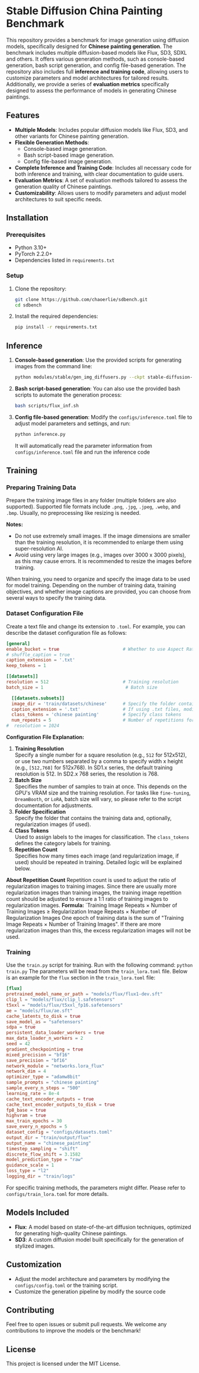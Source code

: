 # Stable Diffusion China Painting Benchmark

This repository provides a benchmark for image generation using diffusion models, specifically designed for **Chinese painting generation**. The benchmark includes multiple diffusion-based models like Flux, SD3, SDXL and others. It offers various generation methods, such as console-based generation, bash script generation, and config file-based generation. The repository also includes full **inference and training code**, allowing users to customize parameters and model architectures for tailored results. Additionally, we provide a series of **evaluation metrics** specifically designed to assess the performance of models in generating Chinese paintings.

## Features

- **Multiple Models**: Includes popular diffusion models like Flux, SD3, and other variants for Chinese painting generation.
- **Flexible Generation Methods**:
    - Console-based image generation.
    - Bash script-based image generation.
    - Config file-based image generation.
- **Complete Inference and Training Code**: Includes all necessary code for both inference and training, with clear documentation to guide users.
- **Evaluation Metrics**: A set of evaluation methods tailored to assess the generation quality of Chinese paintings.
- **Customizability**: Allows users to modify parameters and adjust model architectures to suit specific needs.

## Installation

### Prerequisites

- Python 3.10+
- PyTorch 2.2.0+
- Dependencies listed in `requirements.txt`

### Setup

1. Clone the repository:
    ``` bash
    git clone https://github.com/chaoerlie/sdbench.git
    cd sdbench
    ```
    
2. Install the required dependencies:
    ``` bash
    pip install -r requirements.txt
    ```
## Inference

1. **Console-based generation**: Use the provided scripts for generating images from the command line:

     ``` bash
    python modules/stable/gen_img_diffusers.py --ckpt stable-diffusion-v1-5/stable-diffusion-v1-5 --outdir outputs --xformers --fp16 --W 512 --H 704 --scale 12.5 --sampler k_euler_a --steps 32 --batch_size 4 --images_per_prompt 64 --prompt "Chinese_painting"
    ```
    
1. **Bash script-based generation**: You can also use the provided bash scripts to automate the generation process:
    
    ``` bash
    bash scripts/flux_inf.sh
    ```
    
2. **Config file-based generation**: Modify the `configs/inference.toml` file  to adjust model parameters and settings, and run:
    
    ``` bash
    python inference.py
    ```

    It will automatically read the parameter information from `configs/inference.toml` file and run the inference code

## Training

### Preparing Training Data

Prepare the training image files in any folder (multiple folders are also supported). Supported file formats include `.png`, `.jpg`, `.jpeg`, `.webp`, and `.bmp`. Usually, no preprocessing like resizing is needed.

**Notes:**

- Do not use extremely small images. If the image dimensions are smaller than the training resolution, it is recommended to enlarge them using super-resolution AI.
- Avoid using very large images (e.g., images over 3000 x 3000 pixels), as this may cause errors. It is recommended to resize the images before training.

When training, you need to organize and specify the image data to be used for model training. Depending on the number of training data, training objectives, and whether image captions are provided, you can choose from several ways to specify the training data.

### Dataset Configuration File

Create a text file and change its extension to `.toml`. For example, you can describe the dataset configuration file as follows:

```toml
[general]
enable_bucket = true                        # Whether to use Aspect Ratio Bucketing
# shuffle_caption = true
caption_extension = '.txt'
keep_tokens = 1

[[datasets]]
resolution = 512                            # Training resolution
batch_size = 1                               # Batch size

  [[datasets.subsets]]
  image_dir = 'train/datasets/chinese'      # Specify the folder containing training images
  caption_extension = '.txt'                # If using .txt files, modify this
  class_tokens = 'chinese painting'         # Specify class tokens
  num_repeats = 5                           # Number of repetitions for training images
#  resolution = 1024
```

**Configuration File Explanation:**
1. **Training Resolution**  
    Specify a single number for a square resolution (e.g., `512` for 512x512), or use two numbers separated by a comma to specify width x height (e.g., `[512,768]` for 512x768). In SD1.x series, the default training resolution is 512. In SD2.x 768 series, the resolution is 768.
2. **Batch Size**  
    Specifies the number of samples to train at once. This depends on the GPU's VRAM size and the training resolution. For tasks like `fine-tuning`, `DreamBooth`, or `LoRA`, batch size will vary, so please refer to the script documentation for adjustments.
3. **Folder Specification**  
    Specify the folder that contains the training data and, optionally, regularization images (if used).
4. **Class Tokens**  
    Used to assign labels to the images for classification. The `class_tokens` defines the category labels for training.
5. **Repetition Count**  
    Specifies how many times each image (and regularization image, if used) should be repeated in training. Detailed logic will be explained below.

**About Repetition Count**
Repetition count is used to adjust the ratio of regularization images to training images. Since there are usually more regularization images than training images, the training image repetition count should be adjusted to ensure a 1:1 ratio of training images to regularization images.
**Formula:**
`Training Image Repeats × Number of Training Images ≥ Regularization Image Repeats × Number of Regularization Images
One epoch of training data is the sum of "Training Image Repeats × Number of Training Images". If there are more regularization images than this, the excess regularization images will not be used.
###  Training

Use the `train.py` script for training.
Run with the following command:
`python train.py`
The parameters will be read from the `train_lora.toml` file.
Below is an example for the `flux` section in the `train_lora.toml` file:
``` toml
[flux]
pretrained_model_name_or_path = "models/flux/flux1-dev.sft"
clip_l = "models/flux/clip_l.safetensors"
t5xxl = "models/flux/t5xxl_fp16.safetensors"
ae = "models/flux/ae.sft"
cache_latents_to_disk = true
save_model_as = "safetensors"
sdpa = true
persistent_data_loader_workers = true
max_data_loader_n_workers = 2
seed = 42
gradient_checkpointing = true
mixed_precision = "bf16"
save_precision = "bf16"
network_module = "networks.lora_flux"
network_dim = 4
optimizer_type = "adamw8bit"
sample_prompts = "chinese painting"
sample_every_n_steps = "500"
learning_rate = 8e-4
cache_text_encoder_outputs = true
cache_text_encoder_outputs_to_disk = true
fp8_base = true
highvram = true
max_train_epochs = 30
save_every_n_epochs = 5
dataset_config = "configs/datasets.toml"
output_dir = "train/output/flux"
output_name = "chinese_painting"
timestep_sampling = "shift"
discrete_flow_shift = 3.1582
model_prediction_type = "raw"
guidance_scale = 1
loss_type = "l2"
logging_dir = "train/logs"

```
For specific training methods, the parameters might differ. Please refer to `configs/train_lora.toml` for more details.

## Models Included

- **Flux**: A model based on state-of-the-art diffusion techniques, optimized for generating high-quality Chinese paintings.
- **SD3**: A custom diffusion model built specifically for the generation of stylized images.

## Customization

- Adjust the model architecture and parameters by modifying the `configs/config.toml` or the training script.
- Customize the generation pipeline by modify the source code


## Contributing

Feel free to open issues or submit pull requests. We welcome any contributions to improve the models or the benchmark!

## License

This project is licensed under the MIT License.
